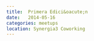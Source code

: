 ```yaml
---
title:  Primera Edici&oacute;n
date:   2014-05-16
categories: meetups
location: Synergia3 Coworking
---
```


